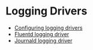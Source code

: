<!--[metadata]>
+++
title = "Logging Drivers"
description = "Logging Drivers"
keywords = [" docker, logging, driver"]
[menu.main]
parent = "smn_administrate"
identifier = "smn_logging"
weight=8
+++
<![end-metadata]-->


# Logging Drivers

* [Configuring logging drivers](overview)
* [Fluentd logging driver](fluentd)
* [Journald logging driver](journald)